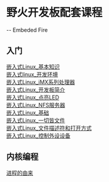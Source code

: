 
# 野火开发板配套课程

-- Embeded Fire

## 入门

[嵌入式Linux_基本知识](嵌入式Linux_基本知识.md)\
[嵌入式linux_开发环境](嵌入式linux_开发环境.md)\
[嵌入式Linux_iMX系列处理器](嵌入式Linux_iMX系列处理器.md)\
[嵌入式Linux_开发板简介](嵌入式Linux_开发板简介.md)\
[嵌入式Linux_点亮LED](嵌入式Linux_点亮LED.md)\
[嵌入式Linux_NFS服务器](入门/嵌入式Linux_NFS服务器.md)\
[嵌入式Linux_基础](嵌入式Linux_基础.md)\
[嵌入式Linux_一切皆文件](嵌入式Linux_一切皆文件.md)\
[嵌入式Linux_文件描述符和打开方式](嵌入式Linux_文件描述符和打开方式.md)\
[嵌入式Linux_控制外设设备](嵌入式Linux_控制外设设备.md)

## 内核编程

[进程的由来](内核编程/嵌入式Linux_野火_进程.md)
